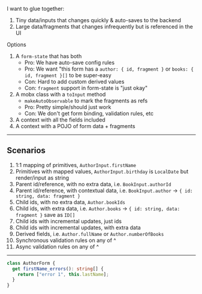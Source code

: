 
I want to glue together:

1. Tiny data/inputs that changes quickly & auto-saves to the backend
2. Large data/fragments that changes infrequently but is referenced in the UI

Options

1. A `form-state` that has both
   * Pro: We have auto-save config rules
   * Pro: We want "this form has a `author: { id, fragment }` or `books: { id, fragment }[]` to be super-easy
   * Con: Hard to add custom derived values
   * Con: `fragment` support in form-state is "just okay"
2. A mobx class with a `toInput` method
   * `makeAutoObservable` to mark the fragments as refs
   * Pro: Pretty simple/should just work
   * Con: We don't get form binding, validation rules, etc
3. A context with all the fields included
4. A context with a POJO of form data + fragments

---

## Scenarios

1. 1:1 mapping of primitives, `AuthorInput.firstName`
2. Primitives with mapped values, `AuthorInput.birthday` is `LocalDate` but render/input as string
3. Parent id/reference, with no extra data, i.e. `BookInput.authorId`
4. Parent id/reference, with contextual data, i.e. `BookInput.author` -> `{ id: string, data: fragment }`
5. Child ids, with no extra data, `Author.bookIds`
6. Child ids, with extra data, i.e. `Author.books` -> `{ id: string, data: fragment }` save as `ID[]`
7. Child ids with incremental updates, just ids
8. Child ids with incremental updates, with extra data
9. Derived fields, i.e. `Author.fullName` or `Author.numberOfBooks`
10. Synchronous validation rules on any of ^
11. Async validation rules on any of ^


---

```ts
class AuthorForm {
  get firstName_errors(): string[] {
    return ["error 1", this.lastName];
  }
}
```
